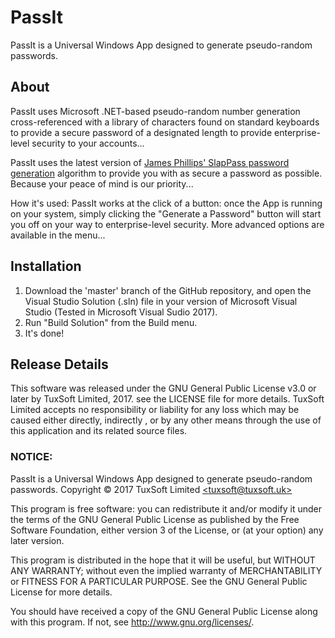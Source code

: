 # PassIt
PassIt is a Universal Windows App designed to generate pseudo-random passwords.

## About
PassIt uses Microsoft .NET-based pseudo-random number generation cross-referenced with a library of characters found on standard keyboards to provide a secure password of a designated length to provide enterprise-level security to your accounts...

PassIt uses the latest version of [James Phillips' SlapPass password generation](https://github.com/JamesPhillipsUK/SlapPass "See it here") algorithm to provide you with as secure a password as possible. Because your peace of mind is our priority...

How it's used: PassIt works at the click of a button: once the App is running on your system, simply clicking the "Generate a Password" button will start you off on your way to enterprise-level security. More advanced options are available in the menu...

## Installation
1. Download the 'master' branch of the GitHub repository, and open the Visual Studio Solution (.sln) file in your version of Microsoft Visual Studio (Tested in Microsoft Visual Sudio 2017).
2. Run "Build Solution" from the Build menu.
3. It's done!

## Release Details
This software was released under the GNU General Public License v3.0 or later by TuxSoft Limited, 2017.  see the LICENSE file for more details.
TuxSoft Limited accepts no responsibility or liability for any loss which may be caused either directly, indirectly , or by any other means through the use of this application and its related source files.

### NOTICE:
PassIt is a Universal Windows App designed to generate pseudo-random passwords.
Copyright &copy; 2017 TuxSoft Limited [&lt;tuxsoft@tuxsoft.uk&gt;](mailto:tuxsoft@tuxsoft.uk)

This program is free software: you can redistribute it and/or modify
it under the terms of the GNU General Public License as published by
the Free Software Foundation, either version 3 of the License, or
(at your option) any later version.

This program is distributed in the hope that it will be useful,
but WITHOUT ANY WARRANTY; without even the implied warranty of
MERCHANTABILITY or FITNESS FOR A PARTICULAR PURPOSE.  See the
GNU General Public License for more details.

You should have received a copy of the GNU General Public License
along with this program.  If not, see <http://www.gnu.org/licenses/>. 
